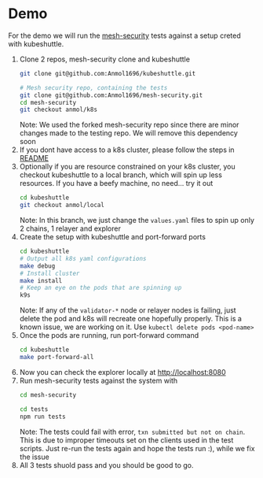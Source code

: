 # Demo

For the demo we will run the [mesh-security](https://github.com/CosmWasm/mesh-security) tests against a setup
creted with kubeshuttle.

1. Clone 2 repos, mesh-security clone and kubeshuttle
   ```bash
   git clone git@github.com:Anmol1696/kubeshuttle.git
   
   # Mesh security repo, containing the tests
   git clone git@github.com:Anmol1696/mesh-security.git
   cd mesh-security
   git checkout anmol/k8s
   ```
   Note: We used the forked mesh-security repo since there are minor changes made to the testing repo. We will remove
   this dependency soon
2. If you dont have access to a k8s cluster, please follow the steps in [README](https://github.com/Anmol1696/kubeshuttle#setup-local-k8s-cluster-optional)
3. Optionally if you are resource constrained on your k8s cluster, you checkout kubeshuttle to a local branch, which will
   spin up less resources. If you have a beefy machine, no need... try it out
   ```bash
   cd kubeshuttle
   git checkout anmol/local
   ```
   Note: In this branch, we just change the `values.yaml` files to spin up only 2 chains, 1 relayer and explorer
4. Create the setup with kubeshuttle and port-forward ports
   ```bash
   cd kubeshuttle
   # Output all k8s yaml configurations
   make debug
   # Install cluster
   make install
   # Keep an eye on the pods that are spinning up
   k9s
   ```
   Note: If any of the `validator-*` node or relayer nodes is failing, just delete the pod and k8s will recreate one
   hopefully properly. This is a known issue, we are working on it. Use `kubectl delete pods <pod-name>`
5. Once the pods are running, run port-forward command
   ```bash
   cd kubeshuttle
   make port-forward-all
   ```
6. Now you can check the explorer locally at [http://localhost:8080](http://localhost:8080)
7. Run mesh-security tests against the system with
   ```bash
   cd mesh-security
   
   cd tests
   npm run tests
   ```
   Note: The tests could fail with error, `txn submitted but not on chain`. This is due to improper timeouts set on
   the clients used in the test scripts. Just re-run the tests again and hope the tests run :), while we fix the issue
8. All 3 tests shuold pass and you should be good to go.
